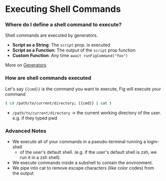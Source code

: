 # Executing Shell Commands

### Where do I define a shell command to execute?

Shell commands are executed by generators.

- **Script as a String**: The `script` prop. is executed
- **Script as a Function**: The output of the `script` prop function
- **Custom Function**: Any time `await runFigCommand("foo")`

More on [Generators](/docs/autocomplete/generators)

### How are shell commands executed

Let's say `{{cmd}}` is the command you want to execute, Fig will execute your command

```bash
( cd /path/to/current/directory; {{cmd}} | cat )
```

- `/path/to/current/directory` → the current working directory of the user. e.g. if they typed pwd

### Advanced Notes

- We execute all of your commands in a pseudo-terminal running a login-shell
  - of the user's default shell. (e.g. if the user's default shell is zsh, we run it in a zsh shell).
- We execute commands inside a subshell to contain the environment.
- We pipe into cat to remove escape characters (like color codes) from the output

